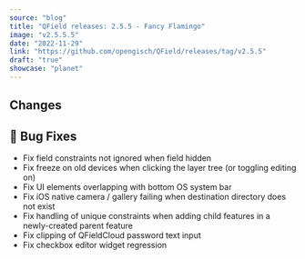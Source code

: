 ```yaml
---
source: "blog"
title: "QField releases: 2.5.5 - Fancy Flamingo"
image: "v2.5.5.5"
date: "2022-11-29"
link: "https://github.com/opengisch/QField/releases/tag/v2.5.5"
draft: "true"
showcase: "planet"
---
```


<h2>Changes</h2>
<h2><g-emoji class="g-emoji" alias="bug" fallback-src="https://github.githubassets.com/images/icons/emoji/unicode/1f41b.png">🐛</g-emoji> Bug Fixes</h2>
<ul>
<li>Fix field constraints not ignored when field hidden</li>
<li>Fix freeze on old devices when clicking the layer tree (or toggling editing on)</li>
<li>Fix UI elements overlapping with bottom OS system bar</li>
<li>Fix iOS native camera / gallery failing when destination directory does not exist</li>
<li>Fix handling of unique constraints when adding child features in a newly-created parent feature</li>
<li>Fix clipping of QFieldCloud password text input</li>
<li>Fix checkbox editor widget regression</li>
</ul>

